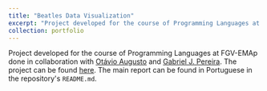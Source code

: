 ```yaml
---
title: "Beatles Data Visualization"
excerpt: "Project developed for the course of Programming Languages at FGV-EMAp. <br/><img src='/images/The_Beatles_resize.jpg'>"
collection: portfolio
---
```


Project developed for the course of Programming Languages at FGV-EMAp done in collaboration with [Otávio Augusto](https://github.com/atronee) and [Gabriel J. Pereira](https://github.com/GabrielJP314). The project can be found [here](https://github.com/felipponn/BeatlesDataViz). The main report can be found in Portuguese in the repository's `README.md`.
